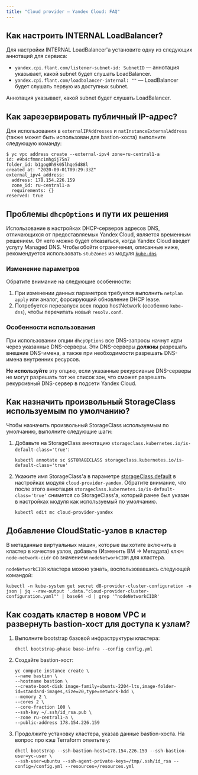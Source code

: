```yaml
---
title: "Cloud provider — Yandex Cloud: FAQ"
---
```


## Как настроить INTERNAL LoadBalancer?

Для настройки INTERNAL LoadBalancer'а установите одну из следующих аннотаций для сервиса:

- `yandex.cpi.flant.com/listener-subnet-id: SubnetID` — аннотация указывает, какой subnet будет слушать LoadBalancer.
- `yandex.cpi.flant.com/loadbalancer-internal: ""` — LoadBalancer будет слушать первую из доступных subnet.

Аннотация указывает, какой subnet будет слушать LoadBalancer.

## Как зарезервировать публичный IP-адрес?

Для использования в `externalIPAddresses` и `natInstanceExternalAddress` (также может быть использован для bastion-хоста) выполните следующую команду:

```shell
$ yc vpc address create --external-ipv4 zone=ru-central1-a
id: e9b4cfmmnc1mhgij75n7
folder_id: b1gog0h9k05lhqe5d88l
created_at: "2020-09-01T09:29:33Z"
external_ipv4_address:
  address: 178.154.226.159
  zone_id: ru-central1-a
  requirements: {}
reserved: true
```

## Проблемы `dhcpOptions` и пути их решения

Использование в настройках DHCP-серверов адресов DNS, отличающихся от предоставляемых Yandex Cloud, является временным решением. От него можно будет отказаться, когда Yandex Cloud введет услугу Managed DNS. Чтобы обойти ограничения, описанные ниже, рекомендуется использовать `stubZones` из модуля [`kube-dns`](../042-kube-dns/)

### Изменение параметров

Обратите внимание на следующие особенности:

1. При изменении данных параметров требуется выполнить `netplan apply` или аналог, форсирующий обновление DHCP lease.
2. Потребуется перезапуск всех подов hostNetwork (особенно `kube-dns`), чтобы перечитать новый `resolv.conf`.

### Особенности использования

При использовании опции `dhcpOptions` все DNS-запросы начнут идти через указанные DNS-серверы. Эти DNS-серверы **должны** разрешать внешние DNS-имена, а также при необходимости разрешать DNS-имена внутренних ресурсов.

**Не используйте** эту опцию, если указанные рекурсивные DNS-серверы не могут разрешать тот же список зон, что сможет разрешать рекурсивный DNS-сервер в подсети Yandex Cloud.

## Как назначить произвольный StorageClass используемым по умолчанию?

Чтобы назначить произвольный StorageClass используемым по умолчанию, выполните следующие шаги:

1. Добавьте на StorageClass аннотацию `storageclass.kubernetes.io/is-default-class='true'`:

   ```shell
   kubectl annotate sc $STORAGECLASS storageclass.kubernetes.io/is-default-class='true'
   ```

2. Укажите имя StorageClass'а в параметре [storageClass.default](configuration.html#parameters-storageclass-default) в настройках модуля `cloud-provider-yandex`. Обратите внимание, что после этого аннотация `storageclass.kubernetes.io/is-default-class='true'` снимется со StorageClass'а, который ранее был указан в настройках модуля как используемый по умолчанию.

   ```shell
   kubectl edit mc cloud-provider-yandex
   ```

## Добавление CloudStatic-узлов в кластер

В метаданные виртуальных машин, которые вы хотите включить в кластер в качестве узлов, добавьте (Изменить ВМ -> Метадата) ключ `node-network-cidr` со значением `nodeNetworkCIDR` для кластера.

`nodeNetworkCIDR` кластера можно узнать, воспользовавшись следующей командой:

```shell
kubectl -n kube-system get secret d8-provider-cluster-configuration -o json | jq --raw-output '.data."cloud-provider-cluster-configuration.yaml"' | base64 -d | grep '^nodeNetworkCIDR'
```

## Как создать кластер в новом VPC и развернуть bastion-хост для доступа к узлам?

1. Выполните bootstrap базовой инфраструктуры кластера:

   ```shell
   dhctl bootstrap-phase base-infra --config config.yml
   ```

2. Создайте bastion-хост:

   ```shell
   yc compute instance create \
   --name bastion \
   --hostname bastion \
   --create-boot-disk image-family=ubuntu-2204-lts,image-folder-id=standard-images,size=20,type=network-hdd \
   --memory 2 \
   --cores 2 \
   --core-fraction 100 \
   --ssh-key ~/.ssh/id_rsa.pub \
   --zone ru-central1-a \
   --public-address 178.154.226.159
   ```

3. Продолжите установку кластера, указав данные bastion-хоста. На вопрос про кэш Terraform ответьте `y`:

   ```shell
   dhctl bootstrap --ssh-bastion-host=178.154.226.159 --ssh-bastion-user=yc-user \
   --ssh-user=ubuntu --ssh-agent-private-keys=/tmp/.ssh/id_rsa --config=/config.yml --resources=/resources.yml
   ```

